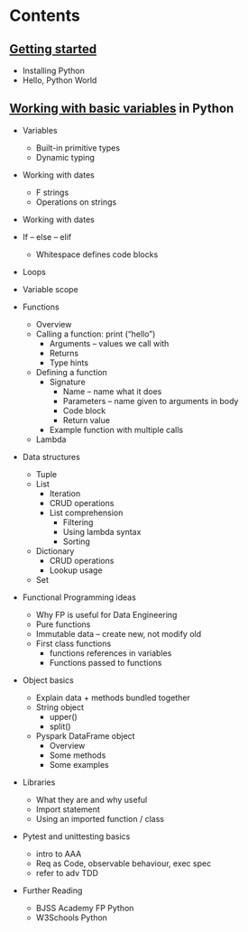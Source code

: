 # Contents

## [Getting started](/getting-started.md)

- Installing Python
- Hello, Python World

## [Working with basic variables](/01-variables.md) in Python

- Variables
  - Built-in primitive types
  - Dynamic typing
- Working with dates
  - F strings
  - Operations on strings
- Working with dates

- If – else – elif
  - Whitespace defines code blocks
- Loops
- Variable scope
- Functions
  - Overview
  - Calling a function: print (“hello”)
    - Arguments – values we call with
    - Returns
    - Type hints
  - Defining a function
    - Signature
      - Name – name what it does
      - Parameters – name given to arguments in body
      - Code block
      - Return value
    - Example function with multiple calls
  - Lambda
- Data structures
  - Tuple
  - List
    - Iteration
    - CRUD operations
    - List comprehension
      - Filtering
      - Using lambda syntax
      - Sorting
  - Dictionary
    - CRUD operations
    - Lookup usage
  - Set
- Functional Programming ideas
  - Why FP is useful for Data Engineering
  - Pure functions
  - Immutable data – create new, not modify old
  - First class functions
    - functions references in variables
    - Functions passed to functions
- Object basics
  - Explain data + methods bundled together
  - String object
    - upper()
    - split()
  - Pyspark DataFrame object
    - Overview
    - Some methods
    - Some examples
- Libraries
  - What they are and why useful
  - Import statement
  - Using an imported function / class
- Pytest and unittesting basics
  - intro to AAA
  - Req as Code, observable behaviour, exec spec
  - refer to adv TDD
- Further Reading
  - BJSS Academy FP Python
  - W3Schools Python
